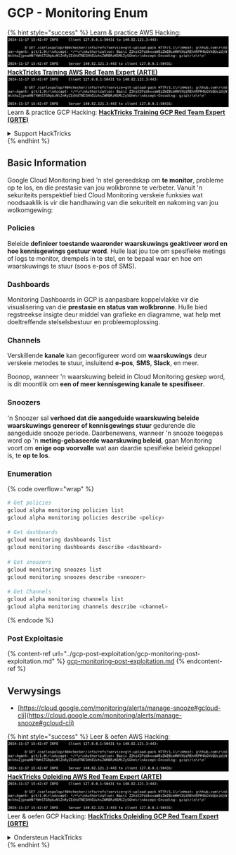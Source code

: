# GCP - Monitoring Enum

{% hint style="success" %}
Learn & practice AWS Hacking:<img src="../../../.gitbook/assets/image (1).png" alt="" data-size="line">[**HackTricks Training AWS Red Team Expert (ARTE)**](https://training.hacktricks.xyz/courses/arte)<img src="../../../.gitbook/assets/image (1).png" alt="" data-size="line">\
Learn & practice GCP Hacking: <img src="../../../.gitbook/assets/image (2).png" alt="" data-size="line">[**HackTricks Training GCP Red Team Expert (GRTE)**<img src="../../../.gitbook/assets/image (2).png" alt="" data-size="line">](https://training.hacktricks.xyz/courses/grte)

<details>

<summary>Support HackTricks</summary>

* Check the [**subscription plans**](https://github.com/sponsors/carlospolop)!
* **Join the** 💬 [**Discord group**](https://discord.gg/hRep4RUj7f) or the [**telegram group**](https://t.me/peass) or **follow** us on **Twitter** 🐦 [**@hacktricks\_live**](https://twitter.com/hacktricks\_live)**.**
* **Share hacking tricks by submitting PRs to the** [**HackTricks**](https://github.com/carlospolop/hacktricks) and [**HackTricks Cloud**](https://github.com/carlospolop/hacktricks-cloud) github repos.

</details>
{% endhint %}

## Basic Information

Google Cloud Monitoring bied 'n stel gereedskap om **te monitor**, probleme op te los, en die prestasie van jou wolkbronne te verbeter. Vanuit 'n sekuriteits perspektief bied Cloud Monitoring verskeie funksies wat noodsaaklik is vir die handhawing van die sekuriteit en nakoming van jou wolkomgewing:

### Policies

Beleide **definieer toestande waaronder waarskuwings geaktiveer word en hoe kennisgewings gestuur word**. Hulle laat jou toe om spesifieke metings of logs te monitor, drempels in te stel, en te bepaal waar en hoe om waarskuwings te stuur (soos e-pos of SMS).

### Dashboards

Monitoring Dashboards in GCP is aanpasbare koppelvlakke vir die visualisering van die **prestasie en status van wolkbronne**. Hulle bied regstreekse insigte deur middel van grafieke en diagramme, wat help met doeltreffende stelselsbestuur en probleemoplossing.

### Channels

Verskillende **kanale** kan geconfigureer word om **waarskuwings** deur verskeie metodes te stuur, insluitend **e-pos**, **SMS**, **Slack**, en meer.

Boonop, wanneer 'n waarskuwing beleid in Cloud Monitoring geskep word, is dit moontlik om **een of meer kennisgewing kanale te spesifiseer**.

### Snoozers

'n Snoozer sal **verhoed dat die aangeduide waarskuwing beleide waarskuwings genereer of kennisgewings stuur** gedurende die aangeduide snooze periode. Daarbenewens, wanneer 'n snooze toegepas word op 'n **meting-gebaseerde waarskuwing beleid**, gaan Monitoring voort om **enige oop voorvalle** wat aan daardie spesifieke beleid gekoppel is, te **op te los**.

### Enumeration

{% code overflow="wrap" %}
```bash
# Get policies
gcloud alpha monitoring policies list
gcloud alpha monitoring policies describe <policy>

# Get dashboards
gcloud monitoring dashboards list
gcloud monitoring dashboards describe <dashboard>

# Get snoozers
gcloud monitoring snoozes list
gcloud monitoring snoozes describe <snoozer>

# Get Channels
gcloud alpha monitoring channels list
gcloud alpha monitoring channels describe <channel>
```
{% endcode %}

### Post Exploitasie

{% content-ref url="../gcp-post-exploitation/gcp-monitoring-post-exploitation.md" %}
[gcp-monitoring-post-exploitation.md](../gcp-post-exploitation/gcp-monitoring-post-exploitation.md)
{% endcontent-ref %}

## Verwysings

* [https://cloud.google.com/monitoring/alerts/manage-snooze#gcloud-cli](https://cloud.google.com/monitoring/alerts/manage-snooze#gcloud-cli)

{% hint style="success" %}
Leer & oefen AWS Hacking:<img src="../../../.gitbook/assets/image (1).png" alt="" data-size="line">[**HackTricks Opleiding AWS Red Team Expert (ARTE)**](https://training.hacktricks.xyz/courses/arte)<img src="../../../.gitbook/assets/image (1).png" alt="" data-size="line">\
Leer & oefen GCP Hacking: <img src="../../../.gitbook/assets/image (2).png" alt="" data-size="line">[**HackTricks Opleiding GCP Red Team Expert (GRTE)**<img src="../../../.gitbook/assets/image (2).png" alt="" data-size="line">](https://training.hacktricks.xyz/courses/grte)

<details>

<summary>Ondersteun HackTricks</summary>

* Kyk na die [**subskripsie planne**](https://github.com/sponsors/carlospolop)!
* **Sluit aan by die** 💬 [**Discord groep**](https://discord.gg/hRep4RUj7f) of die [**telegram groep**](https://t.me/peass) of **volg** ons op **Twitter** 🐦 [**@hacktricks\_live**](https://twitter.com/hacktricks\_live)**.**
* **Deel hacking truuks deur PRs in te dien na die** [**HackTricks**](https://github.com/carlospolop/hacktricks) en [**HackTricks Cloud**](https://github.com/carlospolop/hacktricks-cloud) github repos.

</details>
{% endhint %}
